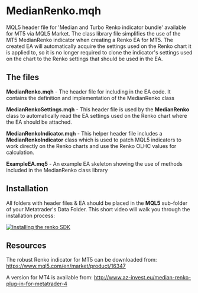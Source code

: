 # MedianRenko.mqh
MQL5 header file for 'Median and Turbo Renko indicator bundle' available for MT5 via MQL5 Market. The class library file simplifies the use of the MT5 MedianRenko indicator when creating a Renko EA for MT5.
The created EA will automatically acquire the settings used on the Renko chart it is applied to, so it is no longer required to clone the indicator's settings used on the chart to the Renko settings that should be used in the EA.

## The files
**MedianRenko.mqh** - The header file for including in the EA code. It contains the definition and implementation of the MedianRenko class

**MedianRenkoSettings.mqh** - This header file is used by the **MedianRenko** class to automatically read the EA settings used on the Renko chart where the EA should be attached.

**MedianRenkoIndicator.mqh** - This helper header file includes a **MedianRenkoIndicator** class which is used to patch MQL5 indicators to work directly on the Renko charts and use the Renko OLHC values for calculation.

**ExampleEA.mq5** - An example EA skeleton showing the use of methods included in the MedianRenko class library

## Installation

All folders with header files & EA should be placed in the **MQL5** sub-folder of your Metatrader's Data Folder.
This short video will walk you through the installation process: 

[![Installing the renko SDK](http://img.youtube.com/vi/cKZKoUMrMQE/0.jpg)](http://www.youtube.com/watch?v=cKZKoUMrMQE)

## Resources
The robust Renko indicator for MT5 can be downloaded from: https://www.mql5.com/en/market/product/16347

A version for MT4 is available from: http://www.az-invest.eu/median-renko-plug-in-for-metatrader-4
